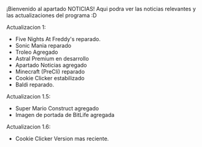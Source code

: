 ¡Bienvenido al apartado NOTICIAS! Aqui podra ver las noticias relevantes y las actualizaciones del programa :D

Actualizacion 1:
  - Five Nights At Freddy's reparado.
  - Sonic Mania reparado
  - Troleo Agregado
  - Astral Premium en desarrollo
  - Apartado Noticias agregado
  - Minecraft (PreCli) reparado
  - Cookie Clicker estabilizado
  - Baldi reparado. 

Actualizacion 1.5:
  - Super Mario Construct agregado 
  - Imagen de portada de BitLife agregada

Actualizacion 1.6:
  - Cookie Clicker Version mas reciente.
